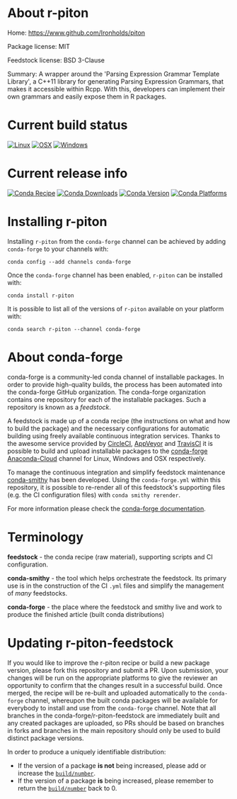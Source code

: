 About r-piton
=============

Home: https://www.github.com/Ironholds/piton

Package license: MIT

Feedstock license: BSD 3-Clause

Summary: A wrapper around the 'Parsing Expression Grammar Template Library', a C++11 library for generating Parsing Expression Grammars, that makes it accessible within Rcpp. With this, developers can implement their own grammars and easily expose them in R packages.



Current build status
====================

[![Linux](https://img.shields.io/circleci/project/github/conda-forge/r-piton-feedstock/master.svg?label=Linux)](https://circleci.com/gh/conda-forge/r-piton-feedstock)
[![OSX](https://img.shields.io/travis/conda-forge/r-piton-feedstock/master.svg?label=macOS)](https://travis-ci.org/conda-forge/r-piton-feedstock)
[![Windows](https://img.shields.io/appveyor/ci/conda-forge/r-piton-feedstock/master.svg?label=Windows)](https://ci.appveyor.com/project/conda-forge/r-piton-feedstock/branch/master)

Current release info
====================
[![Conda Recipe](https://img.shields.io/badge/recipe-r--piton-green.svg)](https://anaconda.org/conda-forge/r-piton)
[![Conda Downloads](https://img.shields.io/conda/dn/conda-forge/r-piton.svg)](https://anaconda.org/conda-forge/r-piton)
[![Conda Version](https://img.shields.io/conda/vn/conda-forge/r-piton.svg)](https://anaconda.org/conda-forge/r-piton)
[![Conda Platforms](https://img.shields.io/conda/pn/conda-forge/r-piton.svg)](https://anaconda.org/conda-forge/r-piton)

Installing r-piton
==================

Installing `r-piton` from the `conda-forge` channel can be achieved by adding `conda-forge` to your channels with:

```
conda config --add channels conda-forge
```

Once the `conda-forge` channel has been enabled, `r-piton` can be installed with:

```
conda install r-piton
```

It is possible to list all of the versions of `r-piton` available on your platform with:

```
conda search r-piton --channel conda-forge
```


About conda-forge
=================

conda-forge is a community-led conda channel of installable packages.
In order to provide high-quality builds, the process has been automated into the
conda-forge GitHub organization. The conda-forge organization contains one repository
for each of the installable packages. Such a repository is known as a *feedstock*.

A feedstock is made up of a conda recipe (the instructions on what and how to build
the package) and the necessary configurations for automatic building using freely
available continuous integration services. Thanks to the awesome service provided by
[CircleCI](https://circleci.com/), [AppVeyor](http://www.appveyor.com/)
and [TravisCI](https://travis-ci.org/) it is possible to build and upload installable
packages to the [conda-forge](https://anaconda.org/conda-forge)
[Anaconda-Cloud](http://docs.anaconda.org/) channel for Linux, Windows and OSX respectively.

To manage the continuous integration and simplify feedstock maintenance
[conda-smithy](http://github.com/conda-forge/conda-smithy) has been developed.
Using the ``conda-forge.yml`` within this repository, it is possible to re-render all of
this feedstock's supporting files (e.g. the CI configuration files) with ``conda smithy rerender``.

For more information please check the [conda-forge documentation](https://conda-forge.org/docs/).

Terminology
===========

**feedstock** - the conda recipe (raw material), supporting scripts and CI configuration.

**conda-smithy** - the tool which helps orchestrate the feedstock.
                   Its primary use is in the construction of the CI ``.yml`` files
                   and simplify the management of *many* feedstocks.

**conda-forge** - the place where the feedstock and smithy live and work to
                  produce the finished article (built conda distributions)


Updating r-piton-feedstock
==========================

If you would like to improve the r-piton recipe or build a new
package version, please fork this repository and submit a PR. Upon submission,
your changes will be run on the appropriate platforms to give the reviewer an
opportunity to confirm that the changes result in a successful build. Once
merged, the recipe will be re-built and uploaded automatically to the
`conda-forge` channel, whereupon the built conda packages will be available for
everybody to install and use from the `conda-forge` channel.
Note that all branches in the conda-forge/r-piton-feedstock are
immediately built and any created packages are uploaded, so PRs should be based
on branches in forks and branches in the main repository should only be used to
build distinct package versions.

In order to produce a uniquely identifiable distribution:
 * If the version of a package **is not** being increased, please add or increase
   the [``build/number``](http://conda.pydata.org/docs/building/meta-yaml.html#build-number-and-string).
 * If the version of a package **is** being increased, please remember to return
   the [``build/number``](http://conda.pydata.org/docs/building/meta-yaml.html#build-number-and-string)
   back to 0.